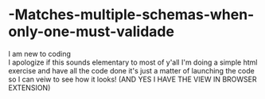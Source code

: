 # -Matches-multiple-schemas-when-only-one-must-validade
I am new to coding  
I apologize if this sounds elementary to most of y'all
I'm doing a simple html exercise and have all the code done
it's just a matter of launching the code so I can veiw to see how it looks!
(AND YES I HAVE THE VIEW IN BROWSER EXTENSION)
